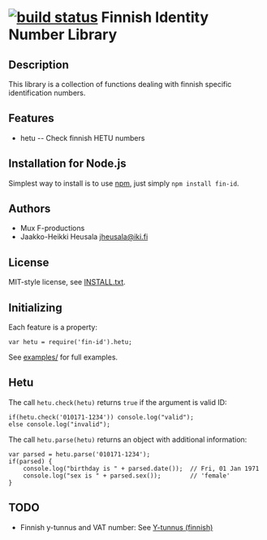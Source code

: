 [![build status](https://secure.travis-ci.org/jheusala/node-fin-id.png)](http://travis-ci.org/jheusala/node-fin-id)
Finnish Identity Number Library
===============================

Description
-----------

This library is a collection of functions dealing with finnish specific 
identification numbers.

Features
--------

* hetu -- Check finnish HETU numbers

Installation for Node.js
------------------------

Simplest way to install is to use [npm](http://npmjs.org/), just simply `npm install fin-id`.

Authors
-------

* Mux F-productions
* Jaakko-Heikki Heusala <jheusala@iki.fi>

License
-------

MIT-style license, see [INSTALL.txt](http://github.com/jheusala/node-fin-id/blob/master/LICENSE.txt).

Initializing
------------

Each feature is a property:

    var hetu = require('fin-id').hetu;

See [examples/](http://github.com/jheusala/node-fin-id/tree/master/examples) for full examples.

Hetu
----

The call `hetu.check(hetu)` returns `true` if the argument is valid ID:

	if(hetu.check('010171-1234')) console.log("valid");
	else console.log("invalid");

The call `hetu.parse(hetu)` returns an object with additional information:

	var parsed = hetu.parse('010171-1234');
	if(parsed) {
		console.log("birthday is " + parsed.date());  // Fri, 01 Jan 1971
		console.log("sex is " + parsed.sex());        // 'female'
	}

TODO
----

* Finnish y-tunnus and VAT number: See [Y-tunnus (finnish)](http://tarkistusmerkit.teppovuori.fi/tarkmerk.htm#y-tunnus1)

